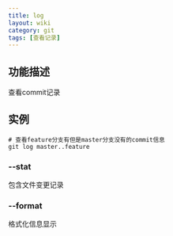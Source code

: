 ```yaml
---
title: log
layout: wiki
category: git
tags: [查看记录]
---
```


## 功能描述

查看commit记录

## 实例

~~~Text
# 查看feature分支有但是master分支没有的commit信息
git log master..feature
~~~

### --stat

包含文件变更记录

### --format

格式化信息显示
